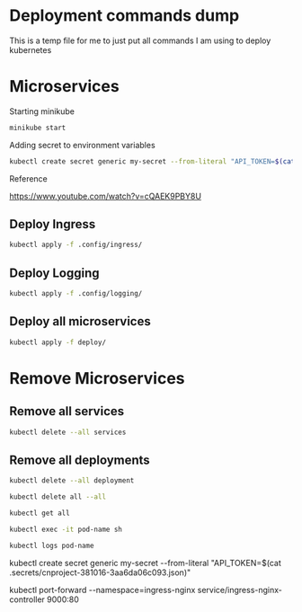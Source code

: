 # Deployment commands dump

This is a temp file for me to just put all commands I am using to deploy kubernetes

# Microservices

Starting minikube

```bash
minikube start
```

Adding secret to environment variables

```bash
kubectl create secret generic my-secret --from-literal "API_TOKEN=$(cat .secrets/cnproject-381016-3aa6da06c093.json)"
```

Reference

https://www.youtube.com/watch?v=cQAEK9PBY8U

## Deploy Ingress

```bash
kubectl apply -f .config/ingress/
```

## Deploy Logging

```bash
kubectl apply -f .config/logging/
```

## Deploy all microservices

```bash
kubectl apply -f deploy/
```

# Remove Microservices

## Remove all services

```bash
kubectl delete --all services
```

## Remove all deployments

```bash
kubectl delete --all deployment
```

```bash
kubectl delete all --all
```

```bash
kubectl get all
```

```bash
kubectl exec -it pod-name sh
```

```bash
kubectl logs pod-name
```

kubectl create secret generic my-secret --from-literal "API_TOKEN=$(cat .secrets/cnproject-381016-3aa6da06c093.json)"

kubectl port-forward --namespace=ingress-nginx service/ingress-nginx-controller 9000:80